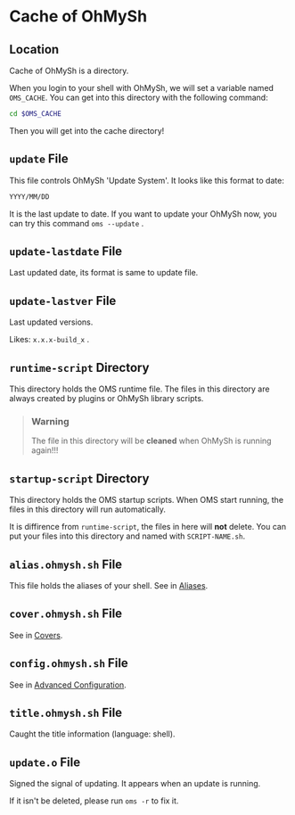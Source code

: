 # Cache of OhMySh

## Location

Cache of OhMySh is a directory.

When you login to your shell with OhMySh, we will set a variable named `OMS_CACHE`. You can get into this directory with the following command:

```bash
cd $OMS_CACHE
```

Then you will get into the cache directory!

## `update` File

This file controls OhMySh 'Update System'. It looks like this format to date:

```bash
YYYY/MM/DD
```

It is the last update to date. If you want to update your OhMySh now, you can try this command `oms --update` .

## `update-lastdate` File

Last updated date, its format is same to update file.

## `update-lastver` File

Last updated versions.

Likes: `x.x.x-build_x` .

## `runtime-script` Directory

This directory holds the OMS runtime file. The files in this directory are always created by plugins or OhMySh library scripts.

> ### Warning
> 
> The file in this directory will be **cleaned** when OhMySh is running again!!!
> 

## `startup-script` Directory

This directory holds the OMS startup scripts. When OMS start running, the files in this directory will run automatically.

It is diffirence from `runtime-script`, the files in here will **not** delete. You can put your files into this directory and named with `SCRIPT-NAME.sh`.

## `alias.ohmysh.sh` File

This file holds the aliases of your shell. See in [Aliases](https://ohmysh.github.io/docs-v2/#/using/alias).

## `cover.ohmysh.sh` File

See in [Covers](/using/cover).

## `config.ohmysh.sh` File

See in [Advanced Configuration](/using/advconfig).

## `title.ohmysh.sh` File

Caught the title information (language: shell).

## `update.o` File

Signed the signal of updating. It appears when an update is running.

If it isn't be deleted, please run `oms -r` to fix it.

